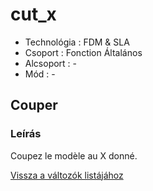 # cut\_x

* Technológia : FDM & SLA
* Csoport : Fonction Általános
* Alcsoport : -
* Mód : -

## Couper

### Leírás

Coupez le modèle au X donné.

[Vissza a változók listájához](../../variable_list)

